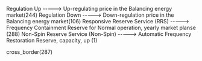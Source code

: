 Regulation Up -----> Up-regulating price in the Balancing energy market(244)
Regulation Down -----> Down-regulation price in the Balancing energy market(106)
Responsive Reserve Service (RRS) -----> Frequency Containment Reserve for Normal operation, yearly market planse (288)
Non-Spin Reserve Service (Non-Spin) -----> Automatic Frequency Restoration Reserve, capacity, up (1)

cross_border(287)

